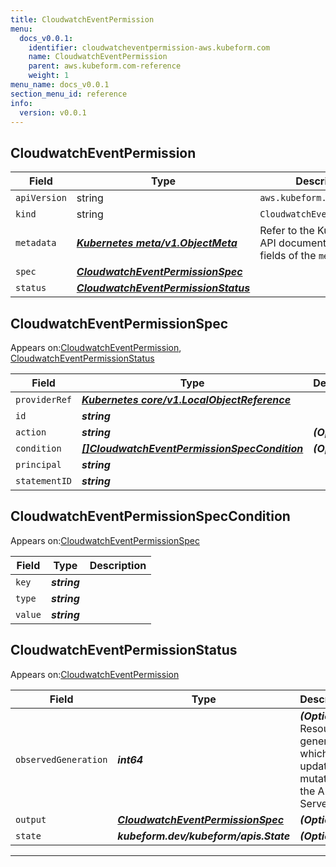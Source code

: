 ```yaml
---
title: CloudwatchEventPermission
menu:
  docs_v0.0.1:
    identifier: cloudwatcheventpermission-aws.kubeform.com
    name: CloudwatchEventPermission
    parent: aws.kubeform.com-reference
    weight: 1
menu_name: docs_v0.0.1
section_menu_id: reference
info:
  version: v0.0.1
---
```


## CloudwatchEventPermission
| Field | Type | Description |
| ------ | ----- | ----------- |
| `apiVersion` | string | `aws.kubeform.com/v1alpha1` |
|    `kind` | string | `CloudwatchEventPermission` |
| `metadata` | ***[Kubernetes meta/v1.ObjectMeta](https://kubernetes.io/docs/reference/generated/kubernetes-api/v1.13/#objectmeta-v1-meta)***|Refer to the Kubernetes API documentation for the fields of the `metadata` field.|
| `spec` | ***[CloudwatchEventPermissionSpec](#cloudwatcheventpermissionspec)***||
| `status` | ***[CloudwatchEventPermissionStatus](#cloudwatcheventpermissionstatus)***||
## CloudwatchEventPermissionSpec

Appears on:[CloudwatchEventPermission](#cloudwatcheventpermission), [CloudwatchEventPermissionStatus](#cloudwatcheventpermissionstatus)

| Field | Type | Description |
| ------ | ----- | ----------- |
| `providerRef` | ***[Kubernetes core/v1.LocalObjectReference](https://kubernetes.io/docs/reference/generated/kubernetes-api/v1.13/#localobjectreference-v1-core)***||
| `id` | ***string***||
| `action` | ***string***| ***(Optional)*** |
| `condition` | ***[[]CloudwatchEventPermissionSpecCondition](#cloudwatcheventpermissionspeccondition)***| ***(Optional)*** |
| `principal` | ***string***||
| `statementID` | ***string***||
## CloudwatchEventPermissionSpecCondition

Appears on:[CloudwatchEventPermissionSpec](#cloudwatcheventpermissionspec)

| Field | Type | Description |
| ------ | ----- | ----------- |
| `key` | ***string***||
| `type` | ***string***||
| `value` | ***string***||
## CloudwatchEventPermissionStatus

Appears on:[CloudwatchEventPermission](#cloudwatcheventpermission)

| Field | Type | Description |
| ------ | ----- | ----------- |
| `observedGeneration` | ***int64***| ***(Optional)*** Resource generation, which is updated on mutation by the API Server.|
| `output` | ***[CloudwatchEventPermissionSpec](#cloudwatcheventpermissionspec)***| ***(Optional)*** |
| `state` | ***kubeform.dev/kubeform/apis.State***| ***(Optional)*** |
---
